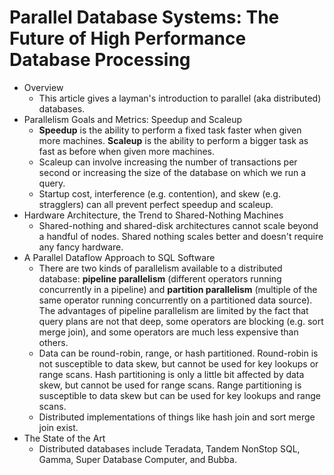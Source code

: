 # Parallel Database Systems: The Future of High Performance Database Processing
- Overview
    - This article gives a layman's introduction to parallel (aka distributed)
      databases.
- Parallelism Goals and Metrics: Speedup and Scaleup
    - __Speedup__ is the ability to perform a fixed task faster when given more
      machines. __Scaleup__ is the ability to perform a bigger task as fast as
      before when given more machines.
    - Scaleup can involve increasing the number of transactions per second or
      increasing the size of the database on which we run a query.
    - Startup cost, interference (e.g. contention), and skew (e.g. stragglers)
      can all prevent perfect speedup and scaleup.
- Hardware Architecture, the Trend to Shared-Nothing Machines
    - Shared-nothing and shared-disk architectures cannot scale beyond a
      handful of nodes. Shared nothing scales better and doesn't require any
      fancy hardware.
- A Parallel Dataflow Approach to SQL Software
    - There are two kinds of parallelism available to a distributed database:
      __pipeline parallelism__ (different operators running concurrently in a
      pipeline)  and __partition parallelism__ (multiple of the same operator
      running concurrently on a partitioned data source). The advantages of
      pipeline parallelism are limited by the fact that query plans are not
      that deep, some operators are blocking (e.g. sort merge join), and some
      operators are much less expensive than others.
    - Data can be round-robin, range, or hash partitioned. Round-robin is not
      susceptible to data skew, but cannot be used for key lookups or range
      scans. Hash partitioning is only a little bit affected by data skew, but
      cannot be used for range scans. Range partitioning is susceptible to data
      skew but can be used for key lookups and range scans.
    - Distributed implementations of things like hash join and sort merge join
      exist.
- The State of the Art
    - Distributed databases include Teradata, Tandem NonStop SQL, Gamma, Super
      Database Computer, and Bubba.
